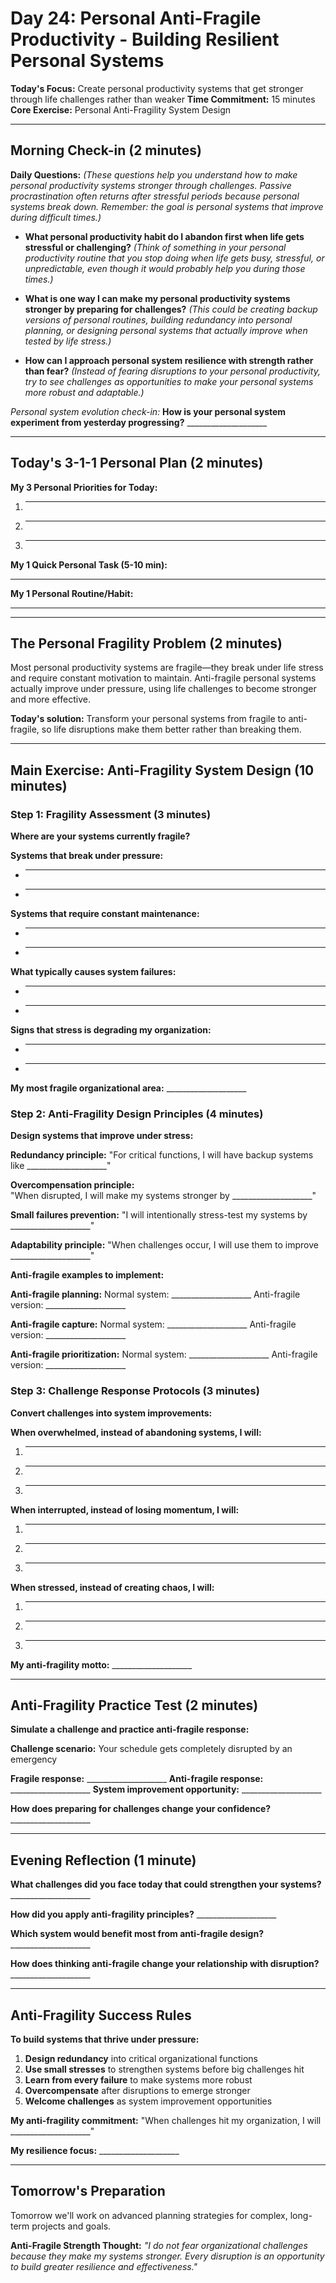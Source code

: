 # Day 24: Personal Anti-Fragile Productivity - Building Resilient Personal Systems

**Today's Focus:** Create personal productivity systems that get stronger through life challenges rather than weaker
**Time Commitment:** 15 minutes
**Core Exercise:** Personal Anti-Fragility System Design

---

## Morning Check-in (2 minutes)

**Daily Questions:** *(These questions help you understand how to make personal productivity systems stronger through challenges. Passive procrastination often returns after stressful periods because personal systems break down. Remember: the goal is personal systems that improve during difficult times.)*

- **What personal productivity habit do I abandon first when life gets stressful or challenging?**
  *(Think of something in your personal productivity routine that you stop doing when life gets busy, stressful, or unpredictable, even though it would probably help you during those times.)*

- **What is one way I can make my personal productivity systems stronger by preparing for challenges?**
  *(This could be creating backup versions of personal routines, building redundancy into personal planning, or designing personal systems that actually improve when tested by life stress.)*

- **How can I approach personal system resilience with strength rather than fear?**
  *(Instead of fearing disruptions to your personal productivity, try to see challenges as opportunities to make your personal systems more robust and adaptable.)*

*Personal system evolution check-in:*
**How is your personal system experiment from yesterday progressing?** ____________________

---

## Today's 3-1-1 Personal Plan (2 minutes)

**My 3 Personal Priorities for Today:**
1. ____________________
2. ____________________
3. ____________________

**My 1 Quick Personal Task (5-10 min):**
____________________

**My 1 Personal Routine/Habit:**
____________________

---

## The Personal Fragility Problem (2 minutes)

Most personal productivity systems are fragile—they break under life stress and require constant motivation to maintain. Anti-fragile personal systems actually improve under pressure, using life challenges to become stronger and more effective.

**Today's solution:** Transform your personal systems from fragile to anti-fragile, so life disruptions make them better rather than breaking them.

---

## Main Exercise: Anti-Fragility System Design (10 minutes)

### Step 1: Fragility Assessment (3 minutes)

**Where are your systems currently fragile?**

**Systems that break under pressure:**
- ____________________
- ____________________

**Systems that require constant maintenance:**
- ____________________
- ____________________

**What typically causes system failures:**
- ____________________
- ____________________

**Signs that stress is degrading my organization:**
- ____________________
- ____________________

**My most fragile organizational area:** ____________________

### Step 2: Anti-Fragility Design Principles (4 minutes)

**Design systems that improve under stress:**

**Redundancy principle:**
"For critical functions, I will have backup systems like ____________________"

**Overcompensation principle:**  
"When disrupted, I will make my systems stronger by ____________________"

**Small failures prevention:**
"I will intentionally stress-test my systems by ____________________"

**Adaptability principle:**
"When challenges occur, I will use them to improve ____________________"

**Anti-fragile examples to implement:**

**Anti-fragile planning:**
Normal system: ____________________
Anti-fragile version: ____________________

**Anti-fragile capture:**
Normal system: ____________________
Anti-fragile version: ____________________

**Anti-fragile prioritization:**
Normal system: ____________________
Anti-fragile version: ____________________

### Step 3: Challenge Response Protocols (3 minutes)

**Convert challenges into system improvements:**

**When overwhelmed, instead of abandoning systems, I will:**
1. ____________________
2. ____________________
3. ____________________

**When interrupted, instead of losing momentum, I will:**
1. ____________________
2. ____________________
3. ____________________

**When stressed, instead of creating chaos, I will:**
1. ____________________
2. ____________________
3. ____________________

**My anti-fragility motto:** ____________________

---

## Anti-Fragility Practice Test (2 minutes)

**Simulate a challenge and practice anti-fragile response:**

**Challenge scenario:** Your schedule gets completely disrupted by an emergency

**Fragile response:** ____________________
**Anti-fragile response:** ____________________
**System improvement opportunity:** ____________________

**How does preparing for challenges change your confidence?** ____________________

---

## Evening Reflection (1 minute)

**What challenges did you face today that could strengthen your systems?** ____________________

**How did you apply anti-fragility principles?** ____________________

**Which system would benefit most from anti-fragile design?** ____________________

**How does thinking anti-fragile change your relationship with disruption?** ____________________

---

## Anti-Fragility Success Rules

**To build systems that thrive under pressure:**

1. **Design redundancy** into critical organizational functions
2. **Use small stresses** to strengthen systems before big challenges hit
3. **Learn from every failure** to make systems more robust
4. **Overcompensate** after disruptions to emerge stronger
5. **Welcome challenges** as system improvement opportunities

**My anti-fragility commitment:** "When challenges hit my organization, I will ____________________"

**My resilience focus:** ____________________

---

## Tomorrow's Preparation
Tomorrow we'll work on advanced planning strategies for complex, long-term projects and goals.

**Anti-Fragile Strength Thought:**
*"I do not fear organizational challenges because they make my systems stronger. Every disruption is an opportunity to build greater resilience and effectiveness."*